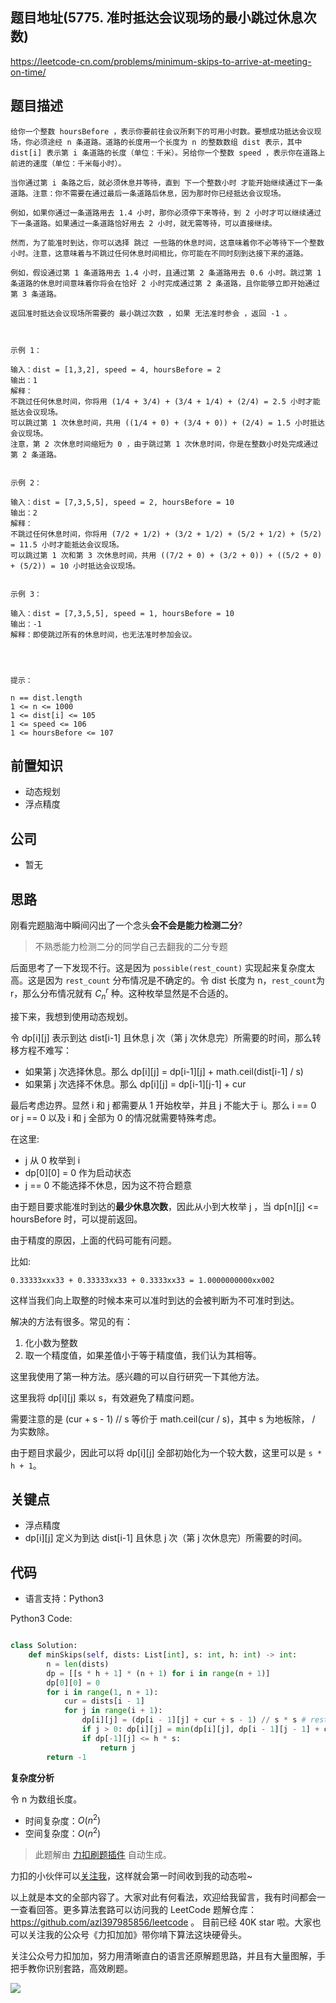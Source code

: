 ## 题目地址(5775. 准时抵达会议现场的最小跳过休息次数)

https://leetcode-cn.com/problems/minimum-skips-to-arrive-at-meeting-on-time/

## 题目描述

```
给你一个整数 hoursBefore ，表示你要前往会议所剩下的可用小时数。要想成功抵达会议现场，你必须途经 n 条道路。道路的长度用一个长度为 n 的整数数组 dist 表示，其中 dist[i] 表示第 i 条道路的长度（单位：千米）。另给你一个整数 speed ，表示你在道路上前进的速度（单位：千米每小时）。

当你通过第 i 条路之后，就必须休息并等待，直到 下一个整数小时 才能开始继续通过下一条道路。注意：你不需要在通过最后一条道路后休息，因为那时你已经抵达会议现场。

例如，如果你通过一条道路用去 1.4 小时，那你必须停下来等待，到 2 小时才可以继续通过下一条道路。如果通过一条道路恰好用去 2 小时，就无需等待，可以直接继续。

然而，为了能准时到达，你可以选择 跳过 一些路的休息时间，这意味着你不必等待下一个整数小时。注意，这意味着与不跳过任何休息时间相比，你可能在不同时刻到达接下来的道路。

例如，假设通过第 1 条道路用去 1.4 小时，且通过第 2 条道路用去 0.6 小时。跳过第 1 条道路的休息时间意味着你将会在恰好 2 小时完成通过第 2 条道路，且你能够立即开始通过第 3 条道路。

返回准时抵达会议现场所需要的 最小跳过次数 ，如果 无法准时参会 ，返回 -1 。

 

示例 1：

输入：dist = [1,3,2], speed = 4, hoursBefore = 2
输出：1
解释：
不跳过任何休息时间，你将用 (1/4 + 3/4) + (3/4 + 1/4) + (2/4) = 2.5 小时才能抵达会议现场。
可以跳过第 1 次休息时间，共用 ((1/4 + 0) + (3/4 + 0)) + (2/4) = 1.5 小时抵达会议现场。
注意，第 2 次休息时间缩短为 0 ，由于跳过第 1 次休息时间，你是在整数小时处完成通过第 2 条道路。


示例 2：

输入：dist = [7,3,5,5], speed = 2, hoursBefore = 10
输出：2
解释：
不跳过任何休息时间，你将用 (7/2 + 1/2) + (3/2 + 1/2) + (5/2 + 1/2) + (5/2) = 11.5 小时才能抵达会议现场。
可以跳过第 1 次和第 3 次休息时间，共用 ((7/2 + 0) + (3/2 + 0)) + ((5/2 + 0) + (5/2)) = 10 小时抵达会议现场。


示例 3：

输入：dist = [7,3,5,5], speed = 1, hoursBefore = 10
输出：-1
解释：即使跳过所有的休息时间，也无法准时参加会议。


 

提示：

n == dist.length
1 <= n <= 1000
1 <= dist[i] <= 105
1 <= speed <= 106
1 <= hoursBefore <= 107
```

## 前置知识

- 动态规划
- 浮点精度

## 公司

- 暂无

## 思路

刚看完题脑海中瞬间闪出了一个念头**会不会是能力检测二分**?

> 不熟悉能力检测二分的同学自己去翻我的二分专题

后面思考了一下发现不行。这是因为 `possible(rest_count)` 实现起来复杂度太高。这是因为 `rest_count` 分布情况是不确定的。令 dist 长度为 n，`rest_count`为 r，那么分布情况就有 $C_{n}^{r}$ 种。这种枚举显然是不合适的。

接下来，我想到使用动态规划。

令 dp[i][j] 表示到达 dist[i-1] 且休息 j 次（第 j 次休息完）所需要的时间，那么转移方程不难写：

- 如果第 j 次选择休息。那么 dp[i][j] = dp[i-1][j] + math.ceil(dist[i-1] / s)
- 如果第 j 次选择不休息。那么 dp[i][j] = dp[i-1][j-1] + cur

最后考虑边界。显然 i 和 j 都需要从 1 开始枚举，并且 j 不能大于 i。那么 i == 0 or j == 0 以及 i 和 j 全部为 0 的情况就需要特殊考虑。

在这里:

- j 从 0 枚举到 i
- dp[0][0] = 0 作为启动状态
- j == 0 不能选择不休息，因为这不符合题意

由于题目要求能准时到达的**最少休息次数**，因此从小到大枚举 j ，当 dp[n][j] <= hoursBefore 时，可以提前返回。

由于精度的原因，上面的代码可能有问题。

比如:

```
0.33333xxx33 + 0.33333xx33 + 0.3333xx33 = 1.0000000000xx002
```

这样当我们向上取整的时候本来可以准时到达的会被判断为不可准时到达。

解决的方法有很多。常见的有：

1. 化小数为整数
2. 取一个精度值，如果差值小于等于精度值，我们认为其相等。

这里我使用了第一种方法。感兴趣的可以自行研究一下其他方法。

这里我将 dp[i][j] 乘以 s，有效避免了精度问题。

需要注意的是 (cur + s - 1) // s 等价于 math.ceil(cur / s)，其中 s 为地板除， / 为实数除。

由于题目求最少，因此可以将 dp[i][j] 全部初始化为一个较大数，这里可以是 `s * h + 1`。

## 关键点

- 浮点精度
- dp[i][j] 定义为到达 dist[i-1] 且休息 j 次（第 j 次休息完）所需要的时间。

## 代码

- 语言支持：Python3

Python3 Code:

```python

class Solution:
    def minSkips(self, dists: List[int], s: int, h: int) -> int:
        n = len(dists)
        dp = [[s * h + 1] * (n + 1) for i in range(n + 1)]
        dp[0][0] = 0
        for i in range(1, n + 1):
            cur = dists[i - 1]
            for j in range(i + 1):
                dp[i][j] = (dp[i - 1][j] + cur + s - 1) // s * s # rest
                if j > 0: dp[i][j] = min(dp[i][j], dp[i - 1][j - 1] + cur) # no rest
                if dp[-1][j] <= h * s:
                    return j
        return -1

```

**复杂度分析**

令 n 为数组长度。

- 时间复杂度：$O(n^2)$
- 空间复杂度：$O(n^2)$

> 此题解由 [力扣刷题插件](https://leetcode-pp.github.io/leetcode-cheat/?tab=solution-template) 自动生成。

力扣的小伙伴可以[关注我](https://leetcode-cn.com/u/fe-lucifer/)，这样就会第一时间收到我的动态啦~

以上就是本文的全部内容了。大家对此有何看法，欢迎给我留言，我有时间都会一一查看回答。更多算法套路可以访问我的 LeetCode 题解仓库：https://github.com/azl397985856/leetcode 。 目前已经 40K star 啦。大家也可以关注我的公众号《力扣加加》带你啃下算法这块硬骨头。

关注公众号力扣加加，努力用清晰直白的语言还原解题思路，并且有大量图解，手把手教你识别套路，高效刷题。

![](https://tva1.sinaimg.cn/large/007S8ZIlly1gfcuzagjalj30p00dwabs.jpg)
